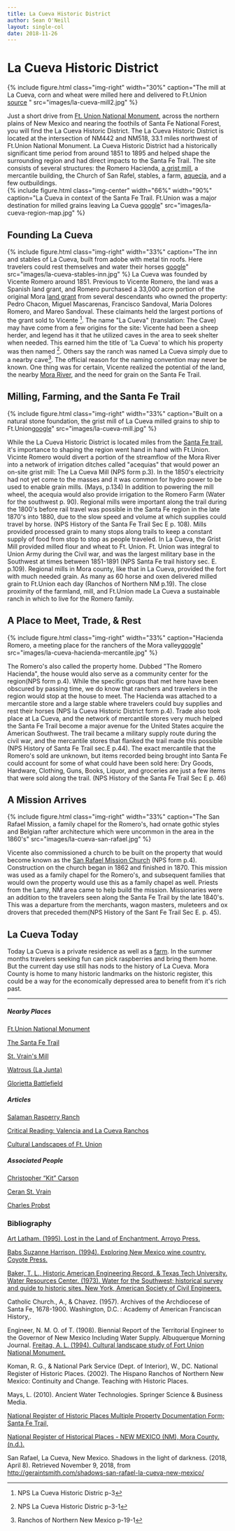 ```yaml
---
title: La Cueva Historic District
author: Sean O'Neill
layout: single-col
date: 2018-11-26
---
```


# La Cueva Historic District

{% include figure.html
  class="img-right"
  width="30%"
  caption="The mill at La Cueva, corn and wheat were milled here and delivered to Ft.Union [source](https://commons.wikimedia.org/wiki/File:Mill_at_La_Cueva_NM.jpg) "
  src="images/la-cueva-mill2.jpg"
%}

Just a short drive from [Ft. Union National Monument](https://www.nps.gov/foun/index.htm), across the northern plains of New Mexico and nearing the foothils of Santa Fe National Forest, you will find the La Cueva Historic District. The La Cueva Historic District is located at the intersection of NM442 and NM518, 33.1 miles northwest of Ft.Union National Monument. La Cueva Historic District had a historically significant time period from around 1851 to 1895 and helped shape the surrounding region and had direct impacts to the Santa Fe Trail.  The site consists of several structures: the Romero Hacienda, [a grist mill](https://en.wikipedia.org/wiki/Gristmill), a mercantile building, the Church of San Rafel, stables, a farm, [aquecia](http://www.nmacequiacommission.state.nm.us/Publications/kfrancis_harvard_proposal04.pdf), and a few outbuildings.  
{% include figure.html
  class="img-center"
  width="66%"
  width="90%"
  caption="La Cueva in context of the Santa Fe Trail.  Ft.Union was a major destination for milled grains leaving La Cueva [google](https://goo.gl/maps/BYAhCPvnCzD2)"
  src="images/la-cueva-region-map.jpg"
%}



## Founding La Cueva
{% include figure.html
  class="img-right"
  width="33%"
  caption="The inn and stables of La Cueva, built from adobe with metal tin roofs.  Here travelers could rest themselves and water their horses [google](https://goo.gl/maps/L9xHUPzSBQR2)"
  src="images/la-cueva-stables-inn.jpg"
%}
La Cueva was founded by Vicente Romero around 1851.  Previous to Vicente Romero, the land was a Spanish land grant, and Romero purchased a 33,000 acre portion of the original Mora [land grant](https://en.wikipedia.org/wiki/Land_grants_in_New_Mexico) from several descendants who owned the property: Pedro Chacon, Miguel Mascarenas, Francisco Sandoval, Maria Dolores Romero, and Mareo Sandoval.  These claimants held the largest portions of the grant sold to Vicente [^NPS-Form].  The name "La Cueva" (translation: The Cave) may have come from a few origins for the site:  Vicente had been a sheep herder, and legend has it that he utilized caves in the area to seek shelter when needed.  This earned him the title of 'La Cueva' to which his property was then named [^NPS-Form-2].  Others say the ranch was named La Cueva simply due to a nearby cave[^ranchos1].  The official reason for the naming convention may never be known.  One thing was for certain, Vicente realized the potential of the land, the nearby [Mora River](https://en.wikipedia.org/wiki/Mora_River), and the need for grain on the Santa Fe Trail.  

[^NPS-Form]: NPS La Cueva Historic Distric p-3

[^NPS-Form-2]: NPS La Cueva Historic Distric p-3-1 

[^ranchos1]: Ranchos of Northern New Mexico p-19-1



## Milling, Farming, and the Santa Fe Trail
{% include figure.html
  class="img-right"
  width="33%"
  caption="Built on a natural stone foundation, the grist mill of La Cueva milled grains to ship to Ft.Union[google](https://goo.gl/maps/sau7G8nzfHu)"
  src="images/la-cueva-mill.jpg"
%}


While the La Cueva Historic District is located miles from the [Santa Fe trail](https://www.nps.gov/safe/index.htm), it's importance to shaping the region went hand in hand with Ft.Union.  Vicinte Romero would  divert a portion of the streamflow of the Mora River into a network of irrigation ditches called "acequias" that would power an on-site grist mill: The La Cueva Mill (NPS form p.3).  In the 1850's electricity had not yet come to the masses and it was common for hydro power to be used to enable grain mills. (Mays, p.134) In addition to powering the mill wheel, the acequia would also provide irrigation to the Romero Farm (Water for the southwest p. 90).  Regional mills were important along the trail during the 1800's before rail travel was possible in the Santa Fe region in the late 1870's into 1880, due to the slow speed and volume at which supplies could travel by horse.  (NPS History of the Santa Fe Trail Sec E p. 108).  Mills provided processed grain to many stops along trails to keep a constant supply of food from stop to stop as people traveled.  In La Cueva, the Grist Mill provided milled flour and wheat to Ft. Union.  Ft. Union was integral to Union Army during the Civil war, and was the largest military base in the Southwest at times between 1851-1891 (NPS Santa Fe trail history sec. E. p.109). Regional mills in Mora county, like that in La Cueva, provided the fort with much needed grain. As many as 60 horse and oxen delivered milled grain to Ft.Union each day (Ranchos of Northern NM p.19).  The close proximity of the farmland, mill, and Ft.Union made La Cueva a sustainable ranch in which to live for the Romero family.  


## A Place to Meet, Trade, & Rest

{% include figure.html
  class="img-right"
  width="33%"
  caption="Hacienda Romero, a meeting place for the ranchers of the Mora valley[google](https://goo.gl/maps/xTKt66UbKZU2)"
  src="images/la-cueva-hacienda-mercantile.jpg"
%}


The Romero's also called the property home. Dubbed "The Romero Hacienda", the house would also serve as a community center for the region(NPS form p.4).  While the specific groups that met here have been obscured by passing time, we do know that ranchers and travelers in the region would stop at the house to meet.  The Hacienda was attached to a mercantile store and a large stable where travelers could buy supplies and rest their horses (NPS la Cueva Historic District form p.4). Trade also took place at La Cueva, and the network of mercantile stores very much helped the Santa Fe Trail become a major avenue for the United States acquire the American Southwest. The trail became a military supply route during the civil war, and the mercantile stores that flanked the trail made this possible (NPS History of Santa Fe Trail sec.E p.44).  The exact mercantile that the Romero's sold are unknown, but items recorded being brought into Santa Fe could account for some of what could have been sold here: Dry Goods, Hardware, Clothing, Guns, Books, Liquor, and groceries are just a few items that were sold along the trail. (NPS History of the Santa Fe Trail Sec E p. 46)


## A Mission Arrives
{% include figure.html
  class="img-right"
  width="33%"
  caption="The San Rafael Mission, a family chapel for the Romero's, had ornate gothic styles and Belgian rafter architecture which were uncommon in the area in the 1860's"
  src="images/la-cueva-san-rafael.jpg"
%}


Vicente also commissioned a church to be built on the property that would become known as the [San Rafael Mission Church](https://www.cstones.org/current-projects/2018/3/8/san-rafael-church-la-cueva-new-mexico) (NPS form p.4).  Construction on the church began in 1862 and finished in 1870.  This mission was used as a family chapel for the Romero's, and subsequent families that would own the property would use this as a family chapel as well. Priests from the Lamy, NM area came to help build the mission.  Missionaries were an addition to the travelers seen along the Santa Fe Trail by the late 1840's.  This was a departure from the merchants, wagon masters, muleteers and ox drovers that preceded them(NPS History of the Sant Fe Trail Sec E. p. 45).  

## La Cueva Today
Today La Cueva is a private residence as well as a [farm](https://www.lacuevafarm.com/).  In the summer months travelers seeking fun can pick raspberries and bring them home.  But the current day use still has nods to the history of La Cueva.  Mora County is home to many historic landmarks on the historic register, this could be a way for the economically depressed area to benefit from it's rich past.   

***
##### Nearby Places
[Ft.Union National Monument](https://www.nps.gov/foun/index.htm)

[The Santa Fe Trail](https://www.nps.gov/safe/index.htm)

[St. Vrain's Mill](https://en.wikipedia.org/wiki/St._Vrain%27s_Mill)

[Watrous (La Junta)](https://en.wikipedia.org/wiki/Watrous_(La_Junta))

[Glorietta Battlefield](https://home.nps.gov/peco/learn/historyculture/battle-of-glorieta-pass.htm)

##### Articles

[Salaman Rasperry Ranch](https://www.lacuevafarm.com/)

[Critical Reading: Valencia and La Cueva Ranchos](https://www.nps.gov/nr/twhp/wwwlps/lessons/96ranchos/96facts3.htm) 

[Cultural Landscapes of Ft. Union](https://repository.upenn.edu/cgi/viewcontent.cgi?referer=https://www.google.com/&httpsredir=1&article=1305&context=hp_theses)

##### Associated People

[Christopher “Kit” Carson](https://www.nps.gov/parkhistory/online_books/hh/35/hh35m.htm)

[Ceran St. Vrain](https://en.wikipedia.org/wiki/Ceran_St._Vrain)

[Charles Probst](https://flh.fhwa.dot.gov/projects/nm/el-camino/documents/fonsi.pdf)

### Bibliography


[Art Latham. (1995). Lost in the Land of Enchantment. Arroyo Press.](http://archive.org/details/lostinlandofench00lath)

[Babs Suzanne Harrison. (1994). Exploring New Mexico wine country. Coyote Press.](http://archive.org/details/exploringnewmexi00harr)

[Baker, T. L., Historic American Engineering Record, & Texas Tech University. Water Resources Center. (1973). Water for the Southwest; historical survey and guide to historic sites. New York, American Society of Civil Engineers.](http://archive.org/details/waterforsouthwes00bake)

Catholic Church., A., & Chavez. (1957). Archives of the Archdiocese of Santa Fe, 1678-1900. Washington, D.C. : Academy of American Franciscan History,.

Engineer, N. M. O. of T. (1908). Biennial Report of the Territorial Engineer to the Governor of New Mexico Including Water Supply. Albuquerque Morning Journal.
[Freitag, A. L. (1994). Cultural landscape study of Fort Union National Monument.](http://archive.org/details/culturallandscap00frei)

Koman, R. G., & National Park Service (Dept. of Interior), W., DC. National Register of Historic Places. (2002). The Hispano Ranchos of Northern New Mexico: Continuity and Change. Teaching with Historic Places.

Mays, L. (2010). Ancient Water Technologies. Springer Science & Business Media.

[National Register of Historic Places Multiple Property Documentation Form; Santa Fe Trail,](https://dnr.mo.gov/shpo/nps-nr)

[National Register of Historical Places - NEW MEXICO (NM), Mora County. (n.d.).](https://nationalregisterofhistoricplaces.com/NM/Mora/districts.html)

San Rafael, La Cueva, New Mexico. Shadows in the light of darkness. (2018, April 8). Retrieved November 9, 2018, from http://geraintsmith.com/shadows-san-rafael-la-cueva-new-mexico/





